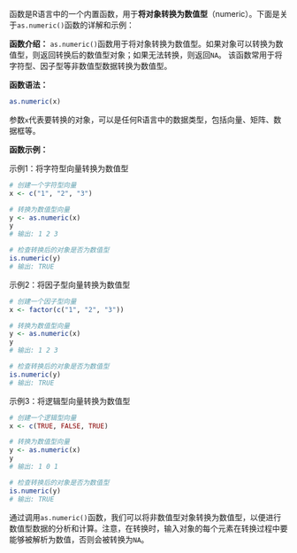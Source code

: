 函数是R语言中的一个内置函数，用于**将对象转换为数值型**（numeric）。下面是关于`as.numeric()`函数的详解和示例：

**函数介绍：**
`as.numeric()`函数用于将对象转换为数值型。如果对象可以转换为数值型，则返回转换后的数值型对象；如果无法转换，则返回`NA`。
该函数常用于将字符型、因子型等非数值型数据转换为数值型。

**函数语法：**
```R
as.numeric(x)
```
参数`x`代表要转换的对象，可以是任何R语言中的数据类型，包括向量、矩阵、数据框等。

**函数示例：**

示例1：将字符型向量转换为数值型

```R
# 创建一个字符型向量
x <- c("1", "2", "3")

# 转换为数值型向量
y <- as.numeric(x)
y
# 输出: 1 2 3

# 检查转换后的对象是否为数值型
is.numeric(y)
# 输出: TRUE
```

示例2：将因子型向量转换为数值型

```R
# 创建一个因子型向量
x <- factor(c("1", "2", "3"))

# 转换为数值型向量
y <- as.numeric(x)
y
# 输出: 1 2 3

# 检查转换后的对象是否为数值型
is.numeric(y)
# 输出: TRUE
```

示例3：将逻辑型向量转换为数值型

```R
# 创建一个逻辑型向量
x <- c(TRUE, FALSE, TRUE)

# 转换为数值型向量
y <- as.numeric(x)
y
# 输出: 1 0 1

# 检查转换后的对象是否为数值型
is.numeric(y)
# 输出: TRUE
```

通过调用`as.numeric()`函数，我们可以将非数值型对象转换为数值型，以便进行数值型数据的分析和计算。注意，在转换时，输入对象的每个元素在转换过程中要能够被解析为数值，否则会被转换为`NA`。